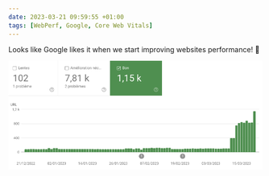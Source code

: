 ```yaml
---
date: 2023-03-21 09:59:55 +01:00
tags: [WebPerf, Google, Core Web Vitals]
---
```


Looks like Google likes it when we start improving websites performance! 🚀

![Screenshot of Google Search Console's Core Web Vitals report, with an increasing number of green pages](google-search-console-web-vitals.png)